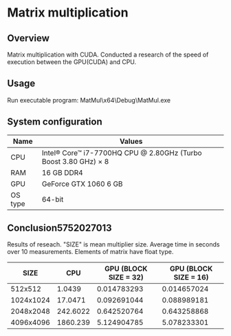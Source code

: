 # Matrix multiplication

## Overview

Matrix multiplication with CUDA.
Conducted a research of the speed of execution between the GPU(CUDA) and CPU.

## Usage

Run executable program: MatMul\x64\Debug\MatMul.exe

## System configuration

| Name    | Values  |
|---------|---------|
| CPU     | Intel® Core™ i7-7700HQ CPU @ 2.80GHz (Turbo Boost  3.80 GHz) × 8 |
| RAM     | 16 GB DDR4 |
| GPU     | GeForce GTX 1060 6 GB |
| OS type | 64-bit  |

## Conclusion5752027013  

Results of reseach. "SIZE" is mean multiplier size.
Average time in seconds over 10 measurements.
Elements of matrix have float type.

| SIZE      |    CPU    | GPU (BLOCK SIZE = 32) | GPU (BLOCK SIZE = 16) |
|-----------|-----------|-----------------------|-----------------------|
|  512x512  |   1.0439  |      0.014783293      |      0.014657024      |
| 1024x1024 |  17.0471  |      0.092691044      |      0.088989181      |
| 2048x2048 | 242.6022  |      0.642520764      |      0.643258868      |
| 4096x4096 | 1860.239  |      5.124904785      |      5.078233301      |
